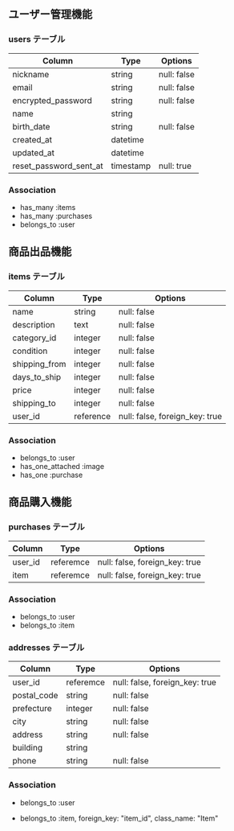 ## ユーザー管理機能

### users テーブル

| Column          | Type    | Options     |
| --------------- | ------- | ----------- |
| nickname        | string  | null: false |
| email           | string  | null: false |
| encrypted_password | string  | null: false |
| name            | string  |             |
| birth_date      | string  | null: false |
| created_at      | datetime|             |
| updated_at      | datetime|             |
| reset_password_sent_at| timestamp  | null: true |

### Association

- has_many :items
- has_many :purchases
- belongs_to :user

## 商品出品機能

### items テーブル

| Column        | Type    | Options                        |
| ------------ | ------- | ------------------------------ |
| name         | string  | null: false                    |
| description  | text    | null: false                    |
| category_id  | integer | null: false                    |
| condition    | integer | null: false                    |
| shipping_from| integer | null: false                    |
| days_to_ship | integer | null: false                    |
| price        | integer | null: false                    |
| shipping_to  | integer | null: false                    |
| user_id      | reference| null: false, foreign_key: true|

### Association

- belongs_to :user
- has_one_attached :image
- has_one :purchase

## 商品購入機能

### purchases テーブル

| Column      | Type     | Options                        |
| ------------| -------- | ------------------------------ |
| user_id     | referemce | null: false, foreign_key: true |
| item        | referemce | null: false, foreign_key: true |

### Association

- belongs_to :user
- belongs_to :item


### addresses テーブル

| Column      | Type     | Options                        |
| ------------| -------- | ------------------------------ |
| user_id     | referemce| null: false, foreign_key: true |
| postal_code | string   | null: false                    |
| prefecture  | integer  | null: false                    |
| city        | string   | null: false                    |
| address     | string   | null: false                    |
| building    | string   |                                |
| phone       | string   | null: false                    |

### Association

- belongs_to :user

- belongs_to :item, foreign_key: "item_id", class_name: "Item"
